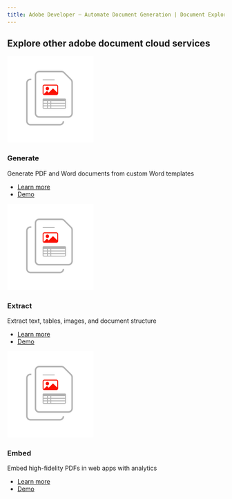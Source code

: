 ```yaml
---
title: Adobe Developer — Automate Document Generation | Document Explore | Adobe
---
```


<TitleBlock slots="heading" theme="light" className='titleBlock-align-left'/>

## Explore other adobe document cloud services

<ProductCard slots="icon, heading, text, buttons" buttonDisplay  borderRadious gradients  toColor='#5fc2d3'
bottomColor='#565abf'  height='850' theme="light" width="25%" cursorDisable />

![document-structure-understanding](../images/document-structure-understanding.svg)

### Generate
Generate PDF and Word documents from custom Word templates
- [Learn more](https://www.adobe.com/go/dcdg_Tagger)
- [Demo](https://www.adobe.com/go/dcdg_Tagger)


<ProductCard slots="icon, heading, text, buttons" buttonDisplay  borderRadious gradients  toColor='#5fc2d3'
bottomColor='#565abf'  height='850' theme="light" width="25%" cursorDisable />

![document-structure-understanding](../images/document-structure-understanding.svg)

### Extract
Extract text, tables, images, and document structure
- [Learn more](https://www.adobe.com/go/dcdg_Tagger)
- [Demo](https://www.adobe.com/go/dcdg_Tagger)


<ProductCard slots="icon, heading, text, buttons" buttonDisplay  borderRadious gradients  toColor='#5fc2d3'
bottomColor='#565abf'  height='850' theme="light" width="25%" cursorDisable />

![document-structure-understanding](../images/document-structure-understanding.svg)

### Embed
Embed high-fidelity PDFs in web apps with analytics
- [Learn more](https://www.adobe.com/go/dcdg_Tagger)
- [Demo](https://www.adobe.com/go/dcdg_Tagger)